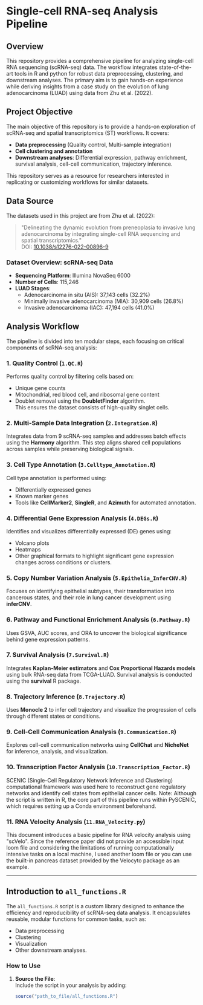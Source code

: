 
# Single-cell RNA-seq Analysis Pipeline

## Overview
This repository provides a comprehensive pipeline for analyzing single-cell RNA sequencing (scRNA-seq) data. The workflow integrates state-of-the-art tools in R and python for robust data preprocessing, clustering, and downstream analyses. The primary aim is to gain hands-on experience while deriving insights from a case study on the evolution of lung adenocarcinoma (LUAD) using data from Zhu et al. (2022).

## Project Objective
The main objective of this repository is to provide a hands-on exploration of scRNA-seq and spatial transcriptomics (ST) workflows. It covers:
- **Data preprocessing** (Quality control, Multi-sample integration)
- **Cell clustering and annotation**
- **Downstream analyses**: Differential expression, pathway enrichment, survival analysis, cell-cell communication, trajectory inference.

This repository serves as a resource for researchers interested in replicating or customizing workflows for similar datasets.

## Data Source
The datasets used in this project are from Zhu et al. (2022):
> "Delineating the dynamic evolution from preneoplasia to invasive lung adenocarcinoma by integrating single-cell RNA sequencing and spatial transcriptomics."  
DOI: [10.1038/s12276-022-00896-9](https://doi.org/10.1038/s12276-022-00896-9)

### Dataset Overview: scRNA-seq Data
- **Sequencing Platform**: Illumina NovaSeq 6000
- **Number of Cells**: 115,246
- **LUAD Stages**:
  - Adenocarcinoma in situ (AIS): 37,143 cells (32.2%)
  - Minimally invasive adenocarcinoma (MIA): 30,909 cells (26.8%)
  - Invasive adenocarcinoma (IAC): 47,194 cells (41.0%)

## Analysis Workflow
The pipeline is divided into ten modular steps, each focusing on critical components of scRNA-seq analysis:

### 1. Quality Control (`1.QC.R`)
Performs quality control by filtering cells based on:
- Unique gene counts
- Mitochondrial, red blood cell, and ribosomal gene content
- Doublet removal using the **DoubletFinder** algorithm.  
This ensures the dataset consists of high-quality singlet cells.

### 2. Multi-Sample Data Integration (`2.Integration.R`)
Integrates data from 9 scRNA-seq samples and addresses batch effects using the **Harmony** algorithm. This step aligns shared cell populations across samples while preserving biological signals.

### 3. Cell Type Annotation (`3.Celltype_Annotation.R`)
Cell type annotation is performed using:
- Differentially expressed genes
- Known marker genes
- Tools like **CellMarker2**, **SingleR**, and **Azimuth** for automated annotation.

### 4. Differential Gene Expression Analysis (`4.DEGs.R`)
Identifies and visualizes differentially expressed (DE) genes using:
- Volcano plots
- Heatmaps
- Other graphical formats to highlight significant gene expression changes across conditions or clusters.

### 5. Copy Number Variation Analysis (`5.Epithelia_InferCNV.R`)
Focuses on identifying epithelial subtypes, their transformation into cancerous states, and their role in lung cancer development using **inferCNV**.

### 6. Pathway and Functional Enrichment Analysis (`6.Pathway.R`)
Uses GSVA, AUC scores, and ORA to uncover the biological significance behind gene expression patterns.

### 7. Survival Analysis (`7.Survival.R`)
Integrates **Kaplan-Meier estimators** and **Cox Proportional Hazards models** using bulk RNA-seq data from TCGA-LUAD. Survival analysis is conducted using the **survival** R package.

### 8. Trajectory Inference (`8.Trajectory.R`)
Uses **Monocle 2** to infer cell trajectory and visualize the progression of cells through different states or conditions.

### 9. Cell-Cell Communication Analysis (`9.Communication.R`)
Explores cell-cell communication networks using **CellChat** and **NicheNet** for inference, analysis, and visualization.

### 10. Transcription Factor Analysis (`10.Transcription_Factor.R`)
SCENIC (Single-Cell Regulatory Network Inference and Clustering) computational framework was used here to reconstruct gene regulatory networks and identify cell states from epithelial cancer cells.
Note:  Although the script is written in R, the core part of this pipeline runs within PySCENIC, which requires setting up a Conda environment beforehand.

### 11. RNA Velocity Analysis (`11.RNA_Velocity.py`)
This document introduces a basic pipeline for RNA velocity analysis using "scVelo". Since the reference paper did not provide an accessible input loom file and considering the limitations of running computationally intensive tasks on a local machine, I used another loom file or you can use the built-in pancreas dataset provided by the Velocyto package as an example.

---

## Introduction to `all_functions.R`
The `all_functions.R` script is a custom library designed to enhance the efficiency and reproducibility of scRNA-seq data analysis. It encapsulates reusable, modular functions for common tasks, such as:
- Data preprocessing
- Clustering
- Visualization
- Other downstream analyses.

### How to Use
1. **Source the File**:  
   Include the script in your analysis by adding:
   ```R
   source("path_to_file/all_functions.R")
